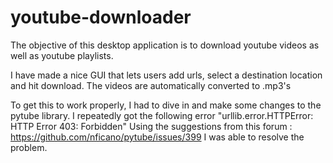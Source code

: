 # youtube-downloader
The objective of this desktop application is to download youtube videos as well as youtube playlists.

I have made a nice GUI that lets users add urls, select a destination location and hit download.
The videos are automatically converted to .mp3's

To get this to work properly, I had to dive in and make some changes to the pytube library.
I repeatedly got the following error "urllib.error.HTTPError: HTTP Error 403: Forbidden"
Using the suggestions from this forum : https://github.com/nficano/pytube/issues/399 I was able to resolve the problem.
